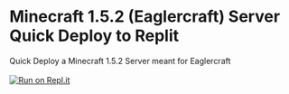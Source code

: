 # Minecraft 1.5.2 (Eaglercraft) Server Quick Deploy to Replit

Quick Deploy a Minecraft 1.5.2 Server meant for Eaglercraft <br><br>
[![Run on Repl.it](https://repl.it/badge/github/ayunami2000/eaglercraft-replit-server)](https://repl.it/github/ayunami2000/eaglercraft-replit-server)

